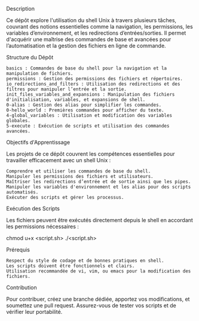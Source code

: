 Description

Ce dépôt explore l'utilisation du shell Unix à travers plusieurs tâches, couvrant des notions essentielles comme la navigation, les permissions, les variables d’environnement, et les redirections d’entrées/sorties. Il permet d'acquérir une maîtrise des commandes de base et avancées pour l’automatisation et la gestion des fichiers en ligne de commande.

Structure du Dépôt

    basics : Commandes de base du shell pour la navigation et la manipulation de fichiers.
    permissions : Gestion des permissions des fichiers et répertoires.
    io_redirections_and_filters : Utilisation des redirections et des filtres pour manipuler l’entrée et la sortie.
    init_files_variables_and_expansions : Manipulation des fichiers d'initialisation, variables, et expansions de shell.
    0-alias : Gestion des alias pour simplifier les commandes.
    0-hello_world : Premières commandes pour afficher du texte.
    4-global_variables : Utilisation et modification des variables globales.
    5-execute : Exécution de scripts et utilisation des commandes avancées.

Objectifs d'Apprentissage

Les projets de ce dépôt couvrent les compétences essentielles pour travailler efficacement avec un shell Unix :

    Comprendre et utiliser les commandes de base du shell.
    Manipuler les permissions des fichiers et utilisateurs.
    Maîtriser les redirections d’entrée et de sortie ainsi que les pipes.
    Manipuler les variables d'environnement et les alias pour des scripts automatisés.
    Exécuter des scripts et gérer les processus.

Exécution des Scripts

Les fichiers peuvent être exécutés directement depuis le shell en accordant les permissions nécessaires :

chmod u+x <script.sh>
./<script.sh>

Prérequis

    Respect du style de codage et de bonnes pratiques en shell.
    Les scripts doivent être fonctionnels et clairs.
    Utilisation recommandée de vi, vim, ou emacs pour la modification des fichiers.

Contribution

Pour contribuer, créez une branche dédiée, apportez vos modifications, et soumettez une pull request. Assurez-vous de tester vos scripts et de vérifier leur portabilité.
